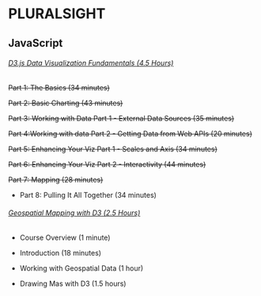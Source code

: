 # **PLURALSIGHT**

## **JavaScript**

###### [D3.js Data Visualization Fundamentals (4.5 Hours)](https://app.pluralsight.com/library/courses/d3js-data-visualization-fundamentals/table-of-contents)

~~Part 1: The Basics (34 minutes)~~

~~Part 2: Basic Charting (43 minutes)~~

~~Part 3: Working with Data Part 1 - External Data Sources (35 minutes)~~

~~Part 4:Working with data Part 2 - Getting Data from Web APIs (20 minutes)~~

~~Part 5: Enhancing Your Viz Part 1 - Scales and Axis (34 minutes)~~

~~Part 6: Enhancing Your Viz Part 2 - Interactivity (44 minutes)~~

~~Part 7: Mapping (28 minutes)~~

- Part 8: Pulling It All Together (34 minutes)

###### [Geospatial Mapping with D3 (2.5 Hours)](https://app.pluralsight.com/library/courses/geospatial-mapping-d3/table-of-contents)

- Course Overview (1 minute)

- Introduction (18 minutes)

- Working with Geospatial Data (1 hour)

- Drawing Mas with D3 (1.5 hours)